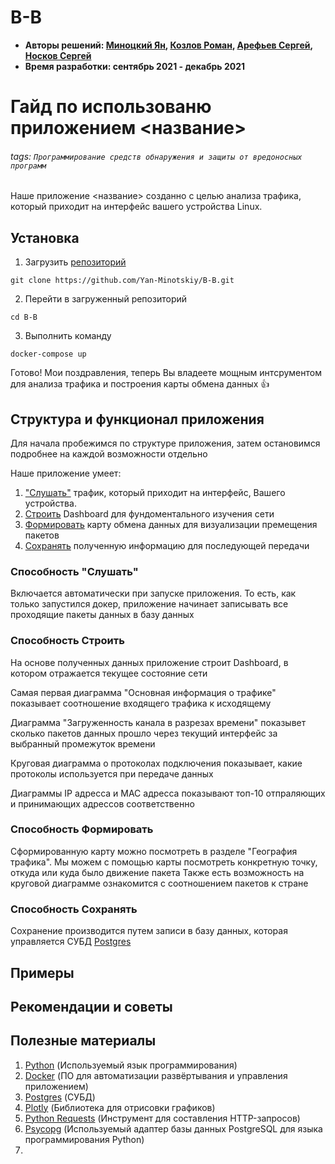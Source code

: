 # B-B

* **Авторы решений: [Миноцкий Ян](https://github.com/Yan-Minotskiy), [Козлов Роман](https://github.com/Antieasy), [Арефьев Сергей](https://github.com/sergo2048), [Носков Сергей](https://github.com/Sergey-Noskov)**
* **Время разработки: сентябрь 2021 - декабрь 2021**

# Гайд по использованю приложением <название>
###### tags: `Программирование средств обнаружения и защиты от вредоносных программ`


Наше приложение <название> созданно с целью анализа трафика, который приходит на интерфейс вашего устройства Linux.

## Установка

1. Загрузить [репозиторий](https://github.com/Yan-Minotskiy/B-B.git)
```
git clone https://github.com/Yan-Minotskiy/B-B.git
```
2. Перейти в загруженный репозиторий
```
cd B-B
```
3. Выполнить команду 
```
docker-compose up
```
Готово! Мои поздравления, теперь Вы владеете мощным интсрументом для анализа трафика и построения карты обмена данных :+1: 
## Структура и функционал приложения

Для начала пробежимся по структуре приложения, затем остановимся подробнее на каждой возможности отдельно

Наше приложение умеет:
1. ["Слушать"](https://github.com/Yan-Minotskiy/B-B/tree/develop#способность-слушать) трафик, который приходит на интерфейс, Вашего устройства.
2. [Строить](https://github.com/Yan-Minotskiy/B-B/tree/develop#способность-строить) Dashboard для фундоментального изучения сети
3. [Формировать](https://github.com/Yan-Minotskiy/B-B/tree/develop#способность-формировать) карту обмена данных для визуализации премещения пакетов
4. [Сохранять](https://github.com/Yan-Minotskiy/B-B/tree/develop#способность-сохранять) полученную информацию для последующей передачи

### Способность "Слушать"

Включается автоматически при запуске приложения. То есть, как только запустился докер, приложение начинает записывать все проходящие пакеты данных в базу данных

### Способность Строить

На основе полученных данных приложение строит Dashboard, в котором отражается текущее состояние сети

Самая первая диаграмма "Основная информация о трафике" показывает соотношение входящего трафика к исходящему

Диаграмма "Загруженность канала в разрезах времени" показывет сколько пакетов данных прошло через текущий интерфейс за выбранный промежуток времени

Круговая диаграмма о протоколах подключения показывает, какие протоколы используется при передаче данных

Диаграммы IP адресса и MAC адресса показывают топ-10 отпраляющих и принимающих адрессов соответственно


### Способность Формировать

Сформированную карту можно посмотреть в разделе "География трафика". Мы можем с помощью карты посмотреть конкретную точку, откуда или куда было движение пакета
Также есть возможность на круговой диаграмме ознакомится с соотношением пакетов к стране

### Способность Сохранять

Сохранение производится путем записи в базу данных, которая управляется СУБД [Postgres](https://postgrespro.ru/)

## Примеры

## Рекомендации и советы

## Полезные материалы
1. [Python](https://www.python.org/) (Используемый язык программирования)
2. [Docker](https://www.docker.com/) (ПО для автоматизации развёртывания и управления приложением)
3. [Postgres](https://postgrespro.ru/) (СУБД)
4. [Plotly](https://plotly.com/python/) (Библиотека для отрисовки графиков)
5. [Python Requests](https://docs.python-requests.org/en/latest/) (Инструмент для составления HTTP-запросов)
6. [Psycopg](https://pypi.org/project/psycopg2/) (Используемый адаптер базы данных PostgreSQL для языка программирования Python)
7. 

